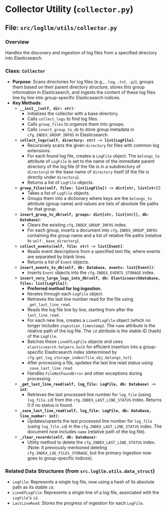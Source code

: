 # Collector Utility (`collector.py`)

## File: `src/logllm/utils/collector.py`

### Overview

Handles the discovery and ingestion of log files from a specified directory into Elasticsearch.

### Class: `Collector`

- **Purpose**: Scans directories for log files (e.g., `.log`, `.txt`, `.gz`), groups them based on their parent directory structure, stores this group information in Elasticsearch, and ingests the content of these log files line by line into group-specific Elasticsearch indices.
- **Key Methods**:
  - **`__init__(self, dir: str)`**:
    - Initializes the collector with a base directory.
    - Calls `collect_logs` to find log files.
    - Calls `group_files` to organize them into groups.
    - Calls `insert_group_to_db` to store group metadata in `cfg.INDEX_GROUP_INFOS` in Elasticsearch.
  - **`collect_logs(self, directory: str) -> list[LogFile]`**:
    - Recursively scans the given `directory` for files with common log extensions.
    - For each found log file, creates a `LogFile` object. The `belongs_to` attribute of `LogFile` is set to the name of the immediate parent directory of the log file (if the file is in a subdirectory of `directory`) or the base name of `directory` itself (if the file is directly under `directory`).
    - Returns a list of `LogFile` objects.
  - **`group_files(self, files: list[LogFile]) -> dict[str, list[str]]`**:
    - Takes a list of `LogFile` objects.
    - Groups them into a dictionary where keys are the `belongs_to` attribute (group name) and values are lists of absolute file paths for that group.
  - **`insert_group_to_db(self, groups: dict[str, list[str]], db: Database)`**:
    - Clears the existing `cfg.INDEX_GROUP_INFOS` index.
    - For each group, inserts a document into `cfg.INDEX_GROUP_INFOS` containing the group name and a list of relative file paths (relative to `self._base_directory`).
  - **`collect_events(self, file: str) -> list[Event]`**:
    - Reads event descriptions from a specified text file, where events are separated by blank lines.
    - Returns a list of `Event` objects.
  - **`insert_events_to_db(self, db: Database, events: list[Event])`**:
    - Inserts `Event` objects into the `cfg.INDEX_EVENTS_STORAGE` index.
  - **`insert_very_large_logs_into_db(self, db: ElasticsearchDatabase, files: list[LogFile])`**:
    - **Preferred method for log ingestion.**
    - Iterates through each `LogFile` object.
    - Retrieves the last line number read for the file using `_get_last_line_read`.
    - Reads the log file line by line, starting from after the `last_line_read`.
    - For each new line, creates a `LineOfLogFile` object (which no longer includes `ingestion_timestamp`). The `name` attribute is the relative path of the log file. The `id` attribute is the stable ID (hash) of the `LogFile`.
    - Batches these `LineOfLogFile` objects and uses `elasticsearch.helpers.bulk` for efficient insertion into a group-specific Elasticsearch index (determined by `cfg.get_log_storage_index(file_obj.belongs_to)`).
    - After processing a file, updates the last line read status using `_save_last_line_read`.
    - Handles `FileNotFoundError` and other exceptions during processing.
  - **`_get_last_line_read(self, log_file: LogFile, db: Database) -> int`**:
    - Retrieves the last processed line number for `log_file` (using `log_file.id`) from the `cfg.INDEX_LAST_LINE_STATUS` index. Returns 0 if no status is found.
  - **`_save_last_line_read(self, log_file: LogFile, db: Database, line_number: int)`**:
    - Updates/upserts the last processed line number for `log_file` (using `log_file.id`) in the `cfg.INDEX_LAST_LINE_STATUS` index. The document now includes `name` (relative path of the log file).
  - **`_clear_records(self, db: Database)`**:
    - Utility method to delete the `cfg.INDEX_LAST_LINE_STATUS` index. (Note: It previously mentioned deleting `cfg.INDEX_LOG_FILES_STORAGE`, but the primary ingestion now goes to group-specific indices).

### Related Data Structures (from `src.logllm.utils.data_struct`)

- `LogFile`: Represents a single log file, now using a hash of its absolute path as its stable `id`.
- `LineOfLogFile`: Represents a single line of a log file, associated with the `LogFile`'s `id`.
- `LastLineRead`: Stores the progress of ingestion for each `LogFile`.
